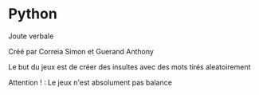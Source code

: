 # Python
Joute verbale

Créé par Correia Simon et Guerand Anthony

Le but du jeux est de créer des insultes avec des mots tirés aleatoirement

Attention ! : Le jeux n'est absolument pas balance
